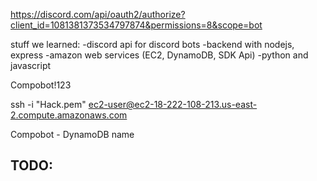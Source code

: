 https://discord.com/api/oauth2/authorize?client_id=1081381373534797874&permissions=8&scope=bot

stuff we learned:
-discord api for discord bots
-backend with nodejs, express
-amazon web services (EC2, DynamoDB, SDK Api)
-python and javascript

Compobot!123

ssh -i "Hack.pem" ec2-user@ec2-18-222-108-213.us-east-2.compute.amazonaws.com 

Compobot - DynamoDB name


TODO:
-